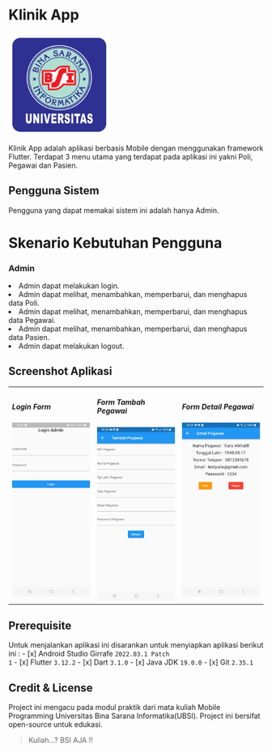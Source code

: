 # Klinik App
<img src="assets/img/logo_ubsi.png" width="200px"><br>

Klinik App adalah aplikasi berbasis Mobile dengan menggunakan
framework Flutter. Terdapat 3 menu utama yang terdapat pada aplikasi ini 
yakni Poli, Pegawai dan Pasien.

## Pengguna Sistem 
Pengguna yang dapat memakai sistem ini adalah hanya Admin.

# Skenario Kebutuhan Pengguna
### Admin
<o1>
    <li>Admin dapat melakukan login.</li>
    <li>Admin dapat melihat, menambahkan, memperbarui, dan menghapus data Poli.</li>
    <li>Admin dapat melihat, menambahkan, memperbarui, dan menghapus data Pegawai.</li>
    <li>Admin dapat melihat, menambahkan, memperbarui, dan menghapus data Pasien.</li>
    <li>Admin dapat melakukan logout.</li>
</ol>

## Screenshot Aplikasi
<table width="100%">
    <tbody>
        <tr>
            <td width="33%">
                <h5 styles="text-align: center">Login Form</h5>
                <img src= "assets/img/login_page.jpg"><br>
            </td>
            <td width="33%">
                <h5 styles="text-align: center">Form Tambah Pegawai</h5>
                <img src= "assets/img/pegawai_page.jpg"><br>
            </td>
            <td width="33%">
                <h5 styles="text-align: center">Form Detail Pegawai</h5>
                <img src= "assets/img/detail_pegawai_page.jpg"><br>
            </td>
        </tr>
    </tbody>
</table>

## Prerequisite
Untuk menjalankan aplikasi ini disarankan untuk menyiapkan aplikasi
    berikut ini :
    - [x] Android Studio Girrafe <code>2022.03.1 Patch 1</code>
    - [x] Flutter <code>3.12.2</code>
    - [x] Dart <code>3.1.0</code>
    - [x] Java JDK <code>19.0.0</code>
    - [x] Git <code>2.35.1</code>

## Credit & License
Project ini mengacu pada modul praktik dari mata kuliah Mobile Programming Universitas Bina Sarana Informatika(UBSI).
Project ini bersifat open-source untuk edukasi.
<blockquote>Kuliah...? BSI AJA !!</blockquote>